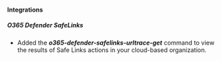 
#### Integrations
##### O365 Defender SafeLinks
- Added the ***o365-defender-safelinks-urltrace-get*** command to view the results of Safe Links actions in your cloud-based organization. 